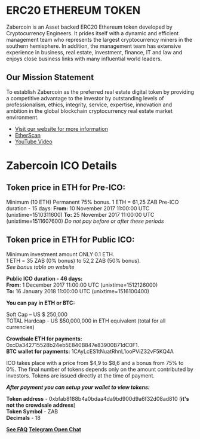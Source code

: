 **ERC20 ETHEREUM TOKEN**
========================

Zabercoin is an Asset backed ERC20 Ethereum token developed by Cryptocurrency Engineers. It prides itself with a dynamic and efficient management team who represents the largest cryptocurrency miners in the southern hemisphere. In addition, the management team has extensive experience in business, real estate, investment, finance, IT and law and enjoys close business links with many influential world leaders.

**Our Mission Statement**
-------------------------

To establish Zabercoin as the preferred real estate digital token by providing a competitive  advantage to the investor by outstanding levels of professionalism, ethics, integrity, service, expertise, innovation and ambition in the global blockchain cryptocurrency real estate market environment. 

 - [Visit our website for more information](http://www.zabercoin.io/)
 - [EtherScan](https://etherscan.io/address/0xcda342715528b24eb5e840b847e83900b71dc0f1)
 - [YouTube Video](https://www.youtube.com/watch?v=n29cCcqBYM8)

**Zabercoin ICO Details**
=========================

**Token price in ETH for Pre-ICO:**
-----------------------------------

Minimum (10 ETH) 
Permanent 75% bonus.
1 ETH = 61,25 ZAB
Pre-ICO duration - 15 days:
**From:** 10 November 2017 11:00:00 UTC (unixtime=1510311600)
**To:** 25 November 2017 11:00:00 UTC (unixtime=1511607600)
*Do not pay before or after these periods*

**Token price in ETH for Public ICO:**
--------------------------------------

Minimum investment amount ONLY 0.1 ETH.  
1 ETH = 35 ZAB (0% bonus) to 52,2 ZAB (50% bonus).  
*See bonus table on website*  

**Public ICO duration - 46 days:**  
**From:** 1 December 2017 11:00:00 UTC (unixtime=1512126000)  
**To:** 16 January 2018 11:00:00 UTC (unixtime=1516100400)  

**You can pay in ETH or BTC:**

Soft Cap – US \$ 250,000  
TOTAL Hardcap - US \$50,000,000 in ETH equivalent (total for all currencies)  

**Crowdsale ETH for payments:** 0xcDa342715528b24eb5E840B847e83900B71dC0F1.   
**BTC wallet for payments:** 1CAyLcES1tNuatRhnL1ooPViZ32vF5KQ4A  

ICO takes place with a price from $4,9 to $8,6 and a bonus from 75% to 0%. The final number of tokens depends only on the amount contributed by investors. Tokens are issued directly at the time of payment.

***After payment you can setup your wallet to view tokens:***  

**Token address** - 0xbfab8188b4a0bdaa4da9bd900d9a6f32d08ad810 (**it's not the crowdsale address**)  
**Token Symbol** - ZAB  
**Decimals** - 18  

**[See FAQ](http://www.zabercoin.io/faq.html)**
**[Telegram Open Chat](https://t.me/zabercoinchat)**
